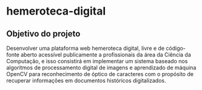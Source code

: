 # hemeroteca-digital

## Objetivo do projeto

Desenvolver uma plataforma web hemeroteca digital, livre e de código-fonte aberto acessível publicamente a profissionais da área da Ciência da Computação, e isso consistirá em   implementar um sistema baseado nos algoritmos de processamento digital de imagens e aprendizado de máquina OpenCV para reconhecimento de óptico de caracteres com o propósito de recuperar informações em documentos históricos digitalizados.
